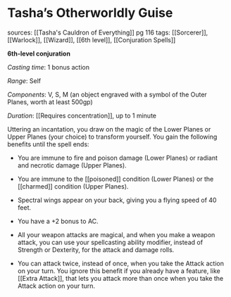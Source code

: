 # Tasha’s Otherworldly Guise
sources: [[Tasha's Cauldron of Everything]] pg 116
tags: [[Sorcerer]], [[Warlock]], [[Wizard]], [[6th level]], [[Conjuration Spells]]

**6th-level conjuration**

*Casting time*: 1 bonus action

*Range*: Self

*Components*: V, S, M (an object engraved with a symbol of the Outer Planes, worth at least 500gp)

*Duration*: [[Requires concentration]], up to 1 minute

Uttering an incantation, you draw on the magic of the Lower Planes or Upper Planes (your choice) to transform yourself. You gain the following benefits until the spell ends:

 * You are immune to fire and poison damage (Lower Planes) or radiant and necrotic damage (Upper Planes).

 * You are immune to the [[poisoned]] condition (Lower Planes) or the [[charmed]] condition (Upper Planes).

 * Spectral wings appear on your back, giving you a flying speed of 40 feet.

 * You have a +2 bonus to AC.

 * All your weapon attacks are magical, and when you make a weapon attack, you can use your spellcasting ability modifier, instead of Strength or Dexterity, for the attack and damage rolls.

 * You can attack twice, instead of once, when you take the Attack action on your turn. You ignore this benefit if you already have a feature, like [[Extra Attack]], that lets you attack more than once when you take the Attack action on your turn.
